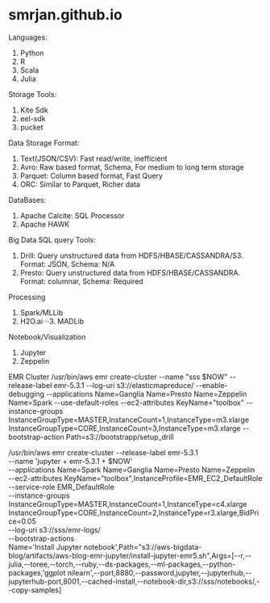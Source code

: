 # smrjan.github.io
Languages:
1. Python
2. R
3. Scala
4. Julia

Storage Tools:
1. Kite Sdk
2. eel-sdk
3. pucket

Data Storage Format:
1. Text(JSON/CSV): Fast read/write, inefficient
2. Avro: Raw based format, Schema, For medium to long term storage
3. Parquet: Column based format, Fast Query
4. ORC: Similar to Parquet, Richer data

DataBases:
1. Apache Calcite: SQL Processor
2. Apache HAWK

Big Data SQL query Tools:
1. Drill: Query unstructured data from HDFS/HBASE/CASSANDRA/S3. Format: JSON, Schema: N/A
2. Presto: Query unstructured data from HDFS/HBASE/CASSANDRA. Format: columnar, Schema: Required

Processing
1. Spark/MLLib
2. H2O.ai
⋅⋅3. MADLib

Notebook/Visualization
1. Jupyter
2. Zeppelin

EMR Cluster
/usr/bin/aws emr create-cluster --name "sss $NOW" --release-label emr-5.3.1 --log-uri s3://elasticmapreduce/ --enable-debugging --applications Name=Ganglia Name=Presto Name=Zeppelin Name=Spark --use-default-roles --ec2-attributes KeyName="toolbox" --instance-groups InstanceGroupType=MASTER,InstanceCount=1,InstanceType=m3.xlarge InstanceGroupType=CORE,InstanceCount=3,InstanceType=m3.xlarge --bootstrap-action Path=s3://bootstrapp/setup_drill

/usr/bin/aws emr create-cluster --release-label emr-5.3.1 \
  --name 'jupyter + emr-5.3.1 + $NOW' \
  --applications Name=Spark Name=Ganglia Name=Presto Name=Zeppelin \
  --ec2-attributes KeyName="toolbox",InstanceProfile=EMR_EC2_DefaultRole \
  --service-role EMR_DefaultRole \
  --instance-groups \
    InstanceGroupType=MASTER,InstanceCount=1,InstanceType=c4.xlarge \
    InstanceGroupType=CORE,InstanceCount=2,InstanceType=r3.xlarge,BidPrice=0.05 \
  --log-uri s3://sss/emr-logs/ \
  --bootstrap-actions \
    Name='Install Jupyter notebook',Path="s3://aws-bigdata-blog/artifacts/aws-blog-emr-jupyter/install-jupyter-emr5.sh",Args=[--r,--julia,--toree,--torch,--ruby,--ds-packages,--ml-packages,--python-packages,'ggplot nilearn',--port,8880,--password,jupyter,--jupyterhub,--jupyterhub-port,8001,--cached-install,--notebook-dir,s3://sss/notebooks/,--copy-samples]
